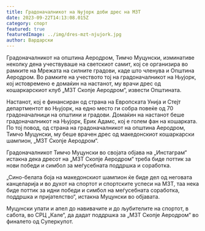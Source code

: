 ```yaml
---
title: Градоначалникот на Њујорк доби дрес на МЗТ
date: 2023-09-22T14:13:08.015Z
category: спорт
featured: true
featuredImage: ../img/dres-mzt-njujork.jpg
author: Вардарски
---
```

<!--StartFragment-->

Градоначалникот на општина Аеродром, Тимчо Муцунски, изминативе неколку дена учествуваше на светскиот самит, кој се организира во рамките на Мрежата на силните градови, каде што членува и Општина Аеродром. Во рамките на учеството тој на градоначалникот на Њујорк, кој истовремено е домаќин на настанот, му врачи дрес од кошаркарскиот клуб „МЗТ Скопје Аеродром“, извести Општината.



<!--EndFragment--><!--StartFragment-->

Настанот, кој е финансиран од страна на Европската Унија и Стејт департментот во Њујорк, на едно место ги собра повеќе од 70 градоначалници на општини и градови. Домаќин на настанот беше градоначалникот на Њујорк, Ерик Адамс, кој е голем фан на кошарката. По тој повод, од страна на градоначалникот на општина Аеродром, Тимчо Муцунски, му беше врачен дрес од македонскиот кошаркарски шампион, „МЗТ Скопје Аеродром“.

Градоначалникот Тимчо Муцунски во својата објава на „Инстаграм“ истакна дека дресот на „МЗТ Скопје Аеродром“ треба биде поттик за нови победи и симбол за меѓусебната поддршка и соработка.

„Сино-белата боја на македонскиот шампион ќе биде дел од неговата канцеларија и во духот на спортот и спортските успеси на МЗТ, таа нека биде поттик за идни победи и симбол на меѓусебната соработка, поддршка и пријателство“, истакна Муцунски во објавата.

Муцунски упати и апел до навивачите и до љубителите на спортот, в сабота, во СРЦ „Кале“, да дадат поддршка за „МЗТ Скопје Аеродром“ во финалето од Суперкупот.

<!--EndFragment-->